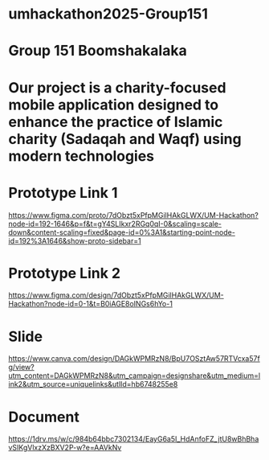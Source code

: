 # umhackathon2025-Group151
# Group 151 Boomshakalaka

# Our project is a charity-focused mobile application designed to enhance the practice of Islamic charity (Sadaqah and Waqf) using modern technologies

# Prototype Link 1
https://www.figma.com/proto/7dObzt5xPfpMGilHAkGLWX/UM-Hackathon?node-id=192-1646&p=f&t=gY4SLIkxr2RGq0qI-0&scaling=scale-down&content-scaling=fixed&page-id=0%3A1&starting-point-node-id=192%3A1646&show-proto-sidebar=1
# Prototype Link 2
https://www.figma.com/design/7dObzt5xPfpMGilHAkGLWX/UM-Hackathon?node-id=0-1&t=B0iAGE8oINGs6hYo-1

# Slide
https://www.canva.com/design/DAGkWPMRzN8/BpU7OSztAw57RTVcxa57fg/view?utm_content=DAGkWPMRzN8&utm_campaign=designshare&utm_medium=link2&utm_source=uniquelinks&utlId=hb6748255e8

# Document
https://1drv.ms/w/c/984b64bbc7302134/EayG6a5I_HdAnfoFZ_jtU8wBhBhavSIKgVlxzXzBXV2P-w?e=AAVkNv

